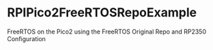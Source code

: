 # RPIPico2FreeRTOSRepoExample
FreeRTOS on the Pico2 using the FreeRTOS Original Repo and RP2350 Configuration
